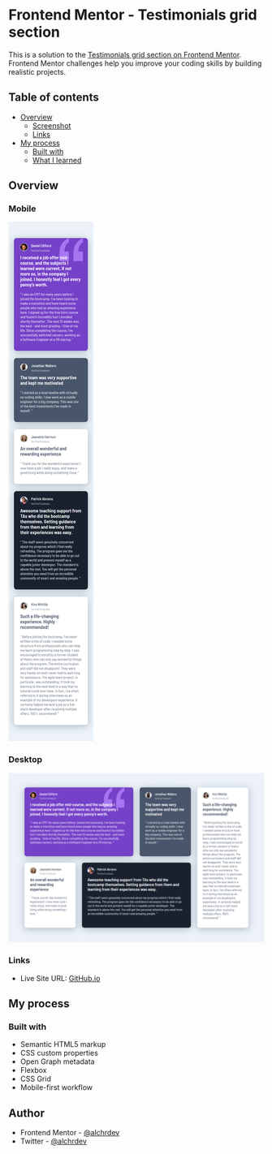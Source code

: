 # Frontend Mentor - Testimonials grid section

This is a solution to the [Testimonials grid section on Frontend Mentor](https://www.frontendmentor.io/challenges/testimonials-grid-section-Nnw6J7Un7). Frontend Mentor challenges help you improve your coding skills by building realistic projects.

## Table of contents

- [Overview](#overview)
  - [Screenshot](#screenshot)
  - [Links](#links)
- [My process](#my-process)
  - [Built with](#built-with)
  - [What I learned](#what-i-learned)


## Overview

### Mobile

![Mobile View](./src/images/scn-testimonials-grid-mobile.png)

### Desktop

![Desktop View](./src/images/scn-testimonials-grid-desktop.png)

### Links

- Live Site URL: [GitHub.io](https://alchrdev.github.io/testimonials-grid-section/)

## My process

### Built with

- Semantic HTML5 markup
- CSS custom properties
- Open Graph metadata
- Flexbox
- CSS Grid
- Mobile-first workflow

## Author

- Frontend Mentor - [@alchrdev](https://www.frontendmentor.io/profile/alchrdev)
- Twitter - [@alchrdev](https://www.twitter.com/alchrdev)
